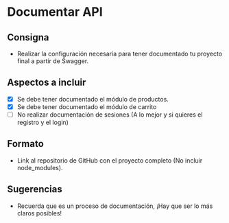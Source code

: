 # Documentar API

## Consigna

- Realizar la configuración necesaria para tener documentado tu proyecto final a partir de Swagger.

## Aspectos a incluir

- [x] Se debe tener documentado el módulo de productos.
- [x] Se debe tener documentado el módulo de carrito
- [ ] No realizar documentación de sesiones (A lo mejor y si quieres el registro y el login)

## Formato

- Link al repositorio de GitHub con el proyecto completo (No incluir node_modules).

## Sugerencias

- Recuerda que es un proceso de documentación, ¡Hay que ser lo más claros posibles!
